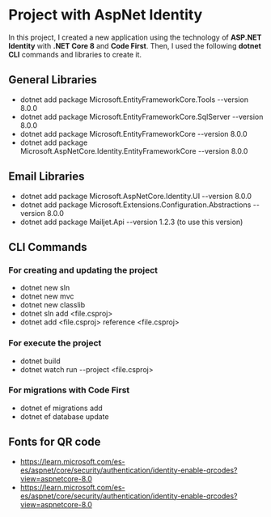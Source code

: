 # Project with AspNet Identity

In this project, I created a new application using the technology of **ASP.NET Identity** with **.NET Core 8** and **Code First**. Then, I used the following **dotnet CLI** commands and libraries to create it.

## General Libraries

- dotnet add package Microsoft.EntityFrameworkCore.Tools --version 8.0.0
- dotnet add package Microsoft.EntityFrameworkCore.SqlServer --version 8.0.0
- dotnet add package Microsoft.EntityFrameworkCore --version 8.0.0
- dotnet add package Microsoft.AspNetCore.Identity.EntityFrameworkCore --version 8.0.0

## Email Libraries

- dotnet add package Microsoft.AspNetCore.Identity.UI --version 8.0.0
- dotnet add package Microsoft.Extensions.Configuration.Abstractions --version 8.0.0
- dotnet add package Mailjet.Api --version 1.2.3 (to use this version)

## CLI Commands

### For creating and updating the project

- dotnet new sln
- dotnet new mvc
- dotnet new classlib
- dotnet sln add <file.csproj>
- dotnet add <file.csproj> reference <file.csproj>

### For execute the project
- dotnet build
- dotnet watch run --project <file.csproj>

### For migrations with Code First

- dotnet ef migrations add <name-new-migration>
- dotnet ef database update

## Fonts for QR code
- https://learn.microsoft.com/es-es/aspnet/core/security/authentication/identity-enable-qrcodes?view=aspnetcore-8.0
- https://learn.microsoft.com/es-es/aspnet/core/security/authentication/identity-enable-qrcodes?view=aspnetcore-8.0